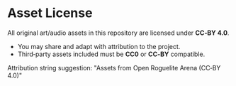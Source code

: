 # Asset License

All original art/audio assets in this repository are licensed under **CC‑BY 4.0**.
- You may share and adapt with attribution to the project.
- Third‑party assets included must be **CC0** or **CC‑BY** compatible.

Attribution string suggestion:
"Assets from Open Roguelite Arena (CC‑BY 4.0)"
